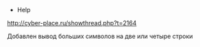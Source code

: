 * Help
 
http://cyber-place.ru/showthread.php?t=2164

Добавлен вывод больших символов на две или четыре строки

